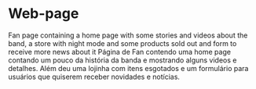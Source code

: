 # Web-page
Fan page containing a home page with some stories and videos about the band, a store with night mode and some products sold out and form to receive more news about it
Página de Fan contendo uma home page contando um pouco da história da banda e mostrando alguns videos e detalhes. Além deu uma lojinha com itens esgotados e um formulário para usuários que quiserem receber novidades e notícias.
